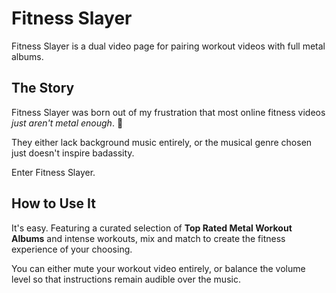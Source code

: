 # Fitness Slayer

Fitness Slayer is a dual video page for pairing workout videos with full metal albums.

## The Story

Fitness Slayer was born out of my frustration that most online fitness videos *just aren't metal enough*. :metal:

They either lack background music entirely, or the musical genre chosen just doesn't inspire badassity.

Enter Fitness Slayer.

## How to Use It

It's easy. Featuring a curated selection of **Top Rated Metal Workout Albums** and intense workouts, mix and match to create the fitness experience of your choosing.

You can either mute your workout video entirely, or balance the volume level so that instructions remain audible over the music.